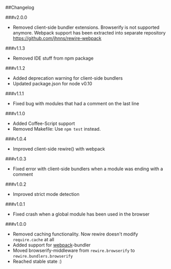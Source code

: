 ##Changelog

###v2.0.0
- Removed client-side bundler extensions. Browserify is not supported anymore. Webpack support has been extracted
  into separate repository https://github.com/jhnns/rewire-webpack

###v1.1.3
- Removed IDE stuff from npm package

###v1.1.2
- Added deprecation warning for client-side bundlers
- Updated package.json for node v0.10

###v1.1.1
- Fixed bug with modules that had a comment on the last line

###v1.1.0
- Added Coffee-Script support
- Removed Makefile: Use `npm test` instead.

###v1.0.4
- Improved client-side rewire() with webpack

###v1.0.3
- Fixed error with client-side bundlers when a module was ending with a comment

###v1.0.2
- Improved strict mode detection

###v1.0.1
- Fixed crash when a global module has been used in the browser

###v1.0.0
- Removed caching functionality. Now rewire doesn't modify `require.cache` at all
- Added support for [webpack](https://github.com/webpack/webpack)-bundler
- Moved browserify-middleware from `rewire.browserify` to `rewire.bundlers.browserify`
- Reached stable  state :)